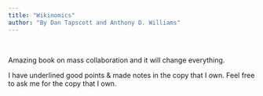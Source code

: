 ```yaml
---
title: "Wikinomics"
author: "By Dan Tapscott and Anthony D. Williams"
---
```


<br/>

Amazing book on mass collaboration and it will change everything. 

I have underlined good points & made notes in the copy that I own. Feel free to ask me for the copy that I own. 

<br/>
<br/>